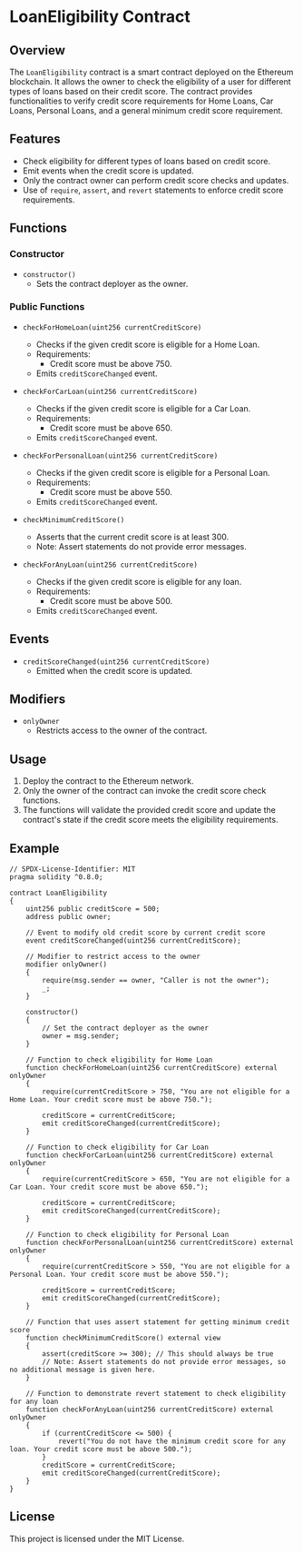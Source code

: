 # LoanEligibility Contract

## Overview

The `LoanEligibility` contract is a smart contract deployed on the Ethereum blockchain. It allows the owner to check the eligibility of a user for different types of loans based on their credit score. The contract provides functionalities to verify credit score requirements for Home Loans, Car Loans, Personal Loans, and a general minimum credit score requirement.

## Features

- Check eligibility for different types of loans based on credit score.
- Emit events when the credit score is updated.
- Only the contract owner can perform credit score checks and updates.
- Use of `require`, `assert`, and `revert` statements to enforce credit score requirements.

## Functions

### Constructor

- `constructor()`
  - Sets the contract deployer as the owner.

### Public Functions

- `checkForHomeLoan(uint256 currentCreditScore)`
  - Checks if the given credit score is eligible for a Home Loan.
  - Requirements:
    - Credit score must be above 750.
  - Emits `creditScoreChanged` event.

- `checkForCarLoan(uint256 currentCreditScore)`
  - Checks if the given credit score is eligible for a Car Loan.
  - Requirements:
    - Credit score must be above 650.
  - Emits `creditScoreChanged` event.

- `checkForPersonalLoan(uint256 currentCreditScore)`
  - Checks if the given credit score is eligible for a Personal Loan.
  - Requirements:
    - Credit score must be above 550.
  - Emits `creditScoreChanged` event.

- `checkMinimumCreditScore()`
  - Asserts that the current credit score is at least 300.
  - Note: Assert statements do not provide error messages.

- `checkForAnyLoan(uint256 currentCreditScore)`
  - Checks if the given credit score is eligible for any loan.
  - Requirements:
    - Credit score must be above 500.
  - Emits `creditScoreChanged` event.

## Events

- `creditScoreChanged(uint256 currentCreditScore)`
  - Emitted when the credit score is updated.

## Modifiers

- `onlyOwner`
  - Restricts access to the owner of the contract.

## Usage

1. Deploy the contract to the Ethereum network.
2. Only the owner of the contract can invoke the credit score check functions.
3. The functions will validate the provided credit score and update the contract's state if the credit score meets the eligibility requirements.

## Example

```solidity
// SPDX-License-Identifier: MIT
pragma solidity ^0.8.0;

contract LoanEligibility 
{
    uint256 public creditScore = 500;
    address public owner;

    // Event to modify old credit score by current credit score
    event creditScoreChanged(uint256 currentCreditScore);

    // Modifier to restrict access to the owner
    modifier onlyOwner() 
    {
        require(msg.sender == owner, "Caller is not the owner");
        _;
    }

    constructor() 
    {
        // Set the contract deployer as the owner
        owner = msg.sender;
    }

    // Function to check eligibility for Home Loan
    function checkForHomeLoan(uint256 currentCreditScore) external onlyOwner 
    {
        require(currentCreditScore > 750, "You are not eligible for a Home Loan. Your credit score must be above 750.");

        creditScore = currentCreditScore;
        emit creditScoreChanged(currentCreditScore);
    }

    // Function to check eligibility for Car Loan
    function checkForCarLoan(uint256 currentCreditScore) external onlyOwner 
    {
        require(currentCreditScore > 650, "You are not eligible for a Car Loan. Your credit score must be above 650.");

        creditScore = currentCreditScore;
        emit creditScoreChanged(currentCreditScore);
    }

    // Function to check eligibility for Personal Loan
    function checkForPersonalLoan(uint256 currentCreditScore) external onlyOwner
    {
        require(currentCreditScore > 550, "You are not eligible for a Personal Loan. Your credit score must be above 550.");

        creditScore = currentCreditScore;
        emit creditScoreChanged(currentCreditScore);
    }

    // Function that uses assert statement for getting minimum credit score
    function checkMinimumCreditScore() external view 
    {
        assert(creditScore >= 300); // This should always be true
        // Note: Assert statements do not provide error messages, so no additional message is given here.
    }

    // Function to demonstrate revert statement to check eligibility for any loan
    function checkForAnyLoan(uint256 currentCreditScore) external onlyOwner 
    {
        if (currentCreditScore <= 500) {
            revert("You do not have the minimum credit score for any loan. Your credit score must be above 500.");
        }
        creditScore = currentCreditScore;
        emit creditScoreChanged(currentCreditScore);
    }
}
```

## License

This project is licensed under the MIT License.
